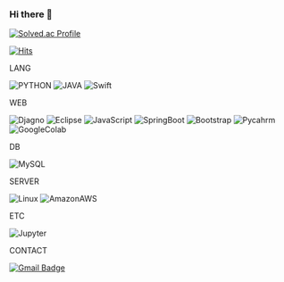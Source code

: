 ### Hi there 👋

<!--
**3iron/3iron** is a ✨ _special_ ✨ repository because its `README.md` (this file) appears on your GitHub profile.

Here are some ideas to get you started:

- 🔭 I’m currently working on ...
- 🌱 I’m currently learning ...
- 👯 I’m looking to collaborate on ...
- 🤔 I’m looking for help with ...
- 💬 Ask me about ...
- 📫 How to reach me: ...
- 😄 Pronouns: ...
- ⚡ Fun fact: ...
-->

[![Solved.ac Profile](http://mazassumnida.wtf/api/v2/generate_badge?boj=3iron)](https://solved.ac/3iron)


[![Hits](https://hits.seeyoufarm.com/api/count/incr/badge.svg?url=https%3A%2F%2Fgithub.com%2F3iron&count_bg=%23000000&title_bg=%23000000&icon=github.svg&icon_color=%23FFFFFF&title=hits&edge_flat=false)](https://hits.seeyoufarm.com)


LANG

![PYTHON](https://img.shields.io/badge/-PYTHON-3776ab?style=flat-square&logo=PYTHON&logoColor=white)
![JAVA](https://img.shields.io/badge/-JAVA-007396?style=flat-square&logo=JAVA&logoColor=white)
![Swift](https://img.shields.io/badge/-Swift-f05138?style=flat-square&logo=Swift&logoColor=white)


WEB

![Djagno](https://img.shields.io/badge/-Django-092e20?style=flat-square&logo=Django&logoColor=white)
![Eclipse](https://img.shields.io/badge/-Eclipse-2c2255?style=flat-square&logo=Eclipse&logoColor=white)
![JavaScript](https://img.shields.io/badge/-JavaScript-f7df1e?style=flat-square&logo=JavaScript&logoColor=white)
![SpringBoot](https://img.shields.io/badge/-SpringBoot-6db33f?style=flat-square&logo=SpringBoot&logoColor=white)
![Bootstrap](https://img.shields.io/badge/-Bootstrap-7952b3?style=flat-square&logo=Bootstrap&logoColor=white)
![Pycahrm](https://img.shields.io/badge/-Pycharm-000000?style=flat-square&logo=Pycharm&logoColor=white)
![GoogleColab](https://img.shields.io/badge/-GoogleColab-f9ab00?style=flat-square&logo=GoogleColab&logoColor=white)


DB

![MySQL](https://img.shields.io/badge/-MySQL-4479a1?style=flat-square&logo=MySQL&logoColor=white)


SERVER

![Linux](https://img.shields.io/badge/-Linux-fcc624?style=flat-square&logo=Linux&logoColor=white)
![AmazonAWS](https://img.shields.io/badge/-AmazonAWS-232f3e?style=flat-square&logo=AmazonAWS&logoColor=white)


ETC

![Jupyter](https://img.shields.io/badge/-Jupyter-f37626?style=flat-square&logo=Jupyter&logoColor=white)


CONTACT

[![Gmail Badge](https://img.shields.io/badge/Gmail-ea4335?style=flat-square&logo=Gmail&logoColor=white&link=mailto:3iron38@gmail.com)](mailto:3iron38@gmail.com)
